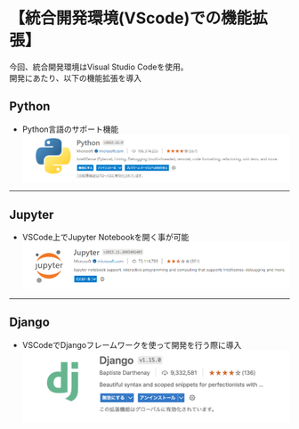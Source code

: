# 【統合開発環境(VScode)での機能拡張】

今回、統合開発環境はVisual Studio Codeを使用。
<br>
開発にあたり、以下の機能拡張を導入

## Python
- Python言語のサポート機能
![Alt text](./img/img7.png)
<hr>

## Jupyter
- VSCode上でJupyter Notebookを開く事が可能
![Alt text](./img/img9.png)
<hr>

## Django
- VSCodeでDjangoフレームワークを使って開発を行う際に導入
![Alt text](./img/img11.png)